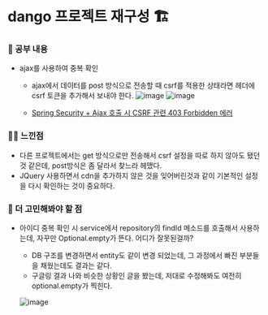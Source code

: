 # dango 프로젝트 재구성 🏗️

### 🚸 공부 내용

* ajax를 사용하여 중복 확인
  * ajax에서 데이터를 post 방식으로 전송할 때 csrf를 적용한 상태라면 헤더에 csrf 토큰을 추가해서 보내야 한다.
  ![image](https://github.com/cha2code/daily_study/assets/141387662/dc56e76b-830d-4e8c-994b-6902ef0615a2)
  ![image](https://github.com/cha2code/daily_study/assets/141387662/e52b7737-9bdf-46fd-bab0-57576c498bc7)

  * [Spring Security + Ajax 호출 시 CSRF 관련 403 Forbidden 에러](https://www.popit.kr/spring-security-ajax-%ED%98%B8%EC%B6%9C-%EC%8B%9C-csrf-%EA%B4%80%EB%A0%A8-403-forbidden-%EC%97%90%EB%9F%AC/)
 
### 🧑‍💻 느낀점
* 다른 프로젝트에서는 get 방식으로만 전송해서 csrf 설정을 따로 하지 않아도 됐던 것 같은데, post방식은 좀 달라서 찾느라 헤맸다.
* JQuery 사용하면서 cdn을 추가하지 않은 것을 잊어버린것과 같이 기본적인 설정을 다시 확인하는 것이 중요하다.

### 🚧 더 고민해봐야 할 점
* 아이디 중복 확인 시 service에서 repository의 findId 메소드를 호출해서 사용하는데, 자꾸만 Optional.empty가 뜬다. 어디가 잘못된걸까?
  * DB 구조를 변경하면서 entity도 같이 변경 되었는데, 그 과정에서 빠진 부분들을 채웠는데도 결과는 같다.
  * 구글링 결과 나와 비슷한 상황인 글을 봤는데, 저대로 수정해봐도 여전히 optional.empty가 찍힌다.
    
  ![image](https://github.com/cha2code/daily_study/assets/141387662/48569147-5af3-4e87-aeb3-0061431ef546)
